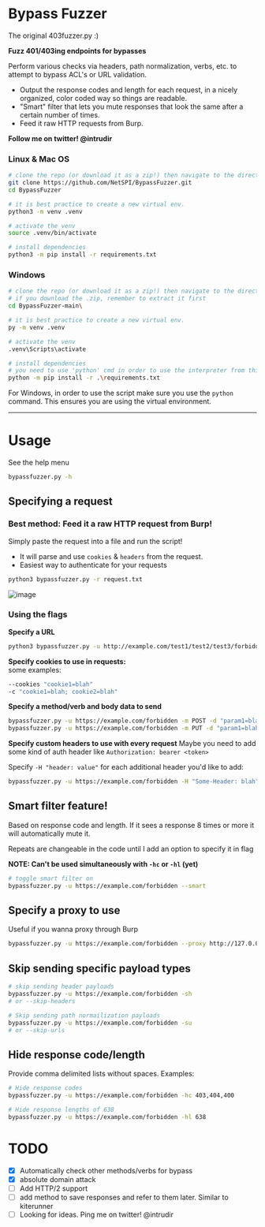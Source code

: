 # Bypass Fuzzer
The original 403fuzzer.py :)

**Fuzz 401/403ing endpoints for bypasses**

Perform various checks via headers, path normalization, verbs, etc. to attempt to bypass ACL's or URL validation.
- Output the response codes and length for each request, in a nicely organized, color coded way so things are readable.
- "Smart" filter that lets you mute responses that look the same after a certain number of times.
- Feed it raw HTTP requests from Burp.

**Follow me on twitter! @intrudir**

### Linux & Mac OS
```bash
# clone the repo (or download it as a zip!) then navigate to the directory
git clone https://github.com/NetSPI/BypassFuzzer.git
cd BypassFuzzer

# it is best practice to create a new virtual env. 
python3 -m venv .venv

# activate the venv
source .venv/bin/activate

# install dependencies
python3 -m pip install -r requirements.txt
```

### Windows
```bash
# clone the repo (or download it as a zip!) then navigate to the directory
# if you download the .zip, remember to extract it first
cd BypassFuzzer-main\

# it is best practice to create a new virtual env. 
py -m venv .venv

# activate the venv
.venv\Scripts\activate

# install dependencies
# you need to use 'python' cmd in order to use the interpreter from this environment.
python -m pip install -r .\requirements.txt
```

For Windows, in order to use the script make sure you use the `python` command. This ensures you are using the virtual environment.

---
# Usage
See the help menu
```bash
bypassfuzzer.py -h
```
## Specifying a request
### Best method: Feed it a raw HTTP request from Burp!
Simply paste the request into a file and run the script!  
- It will parse and use `cookies` & `headers` from the request.
- Easiest way to authenticate for your requests
```bash
python3 bypassfuzzer.py -r request.txt
```
![image](https://user-images.githubusercontent.com/24526564/188021983-2f38bac0-c144-45ce-9a45-3db32470a136.png)

### Using the flags
**Specify a URL**
```bash
python3 bypassfuzzer.py -u http://example.com/test1/test2/test3/forbidden.html
```

**Specify cookies to use in requests:**  
some examples:
```bash
--cookies "cookie1=blah"
-c "cookie1=blah; cookie2=blah"
```

**Specify a method/verb and body data to send**
```bash
bypassfuzzer.py -u https://example.com/forbidden -m POST -d "param1=blah&param2=blah2"
bypassfuzzer.py -u https://example.com/forbidden -m PUT -d "param1=blah&param2=blah2"
```

**Specify custom headers to use with every request**
Maybe you need to add some kind of auth header like `Authorization: bearer <token>`

Specify `-H "header: value"` for each additional header you'd like to add:
```bash
bypassfuzzer.py -u https://example.com/forbidden -H "Some-Header: blah" -H "Authorization: Bearer 1234567"
```

## Smart filter feature!
Based on response code and length. If it sees a response 8 times or more it will automatically mute it.

Repeats are changeable in the code until I add an option to specify it in flag

**NOTE: Can't be used simultaneously with `-hc` or `-hl` (yet)**

```bash
# toggle smart filter on
bypassfuzzer.py -u https://example.com/forbidden --smart
```

## Specify a proxy to use
Useful if you wanna proxy through Burp
```bash
bypassfuzzer.py -u https://example.com/forbidden --proxy http://127.0.0.1:8080
```

## Skip sending specific payload types
```bash
# skip sending header payloads
bypassfuzzer.py -u https://example.com/forbidden -sh
# or --skip-headers

# Skip sending path normailization payloads
bypassfuzzer.py -u https://example.com/forbidden -su
# or --skip-urls
```

## Hide response code/length
Provide comma delimited lists without spaces.
Examples:
```bash
# Hide response codes
bypassfuzzer.py -u https://example.com/forbidden -hc 403,404,400  

# Hide response lengths of 638
bypassfuzzer.py -u https://example.com/forbidden -hl 638  
```

# TODO
- [x] Automatically check other methods/verbs for bypass
- [x] absolute domain attack
- [ ] Add HTTP/2 support
- [ ] add method to save responses and refer to them later. Similar to kiterunner
- [ ] Looking for ideas. Ping me on twitter! @intrudir
